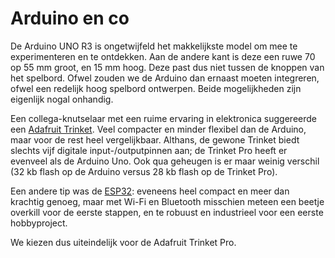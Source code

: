 # Arduino en co

De Arduino UNO R3 is ongetwijfeld het makkelijkste model om mee te experimenteren en te ontdekken. Aan de andere kant is deze een ruwe 70 op 55 mm groot, en 15 mm hoog. Deze past dus niet tussen de knoppen van het spelbord. Ofwel zouden we de Arduino dan ernaast moeten integreren, ofwel een redelijk hoog spelbord ontwerpen. Beide mogelijkheden zijn eigenlijk nogal onhandig.

Een collega-knutselaar met een ruime ervaring in elektronica suggereerde een [Adafruit Trinket](https://www.adafruit.com/category/261). Veel compacter en minder flexibel dan de Arduino, maar voor de rest heel vergelijkbaar. Althans, de gewone Trinket biedt slechts vijf digitale input-/outputpinnen aan; de Trinket Pro heeft er evenveel als de Arduino Uno. Ook qua geheugen is er maar weinig verschil (32 kb flash op de Arduino versus 28 kb flash op de Trinket Pro).

Een andere tip was de [ESP32](https://www.espressif.com/en/products/socs/esp32): eveneens heel compact en meer dan krachtig genoeg, maar met Wi-Fi en Bluetooth misschien meteen een beetje overkill voor de eerste stappen, en te robuust en industrieel voor een eerste hobbyproject.

We kiezen dus uiteindelijk voor de Adafruit Trinket Pro.
